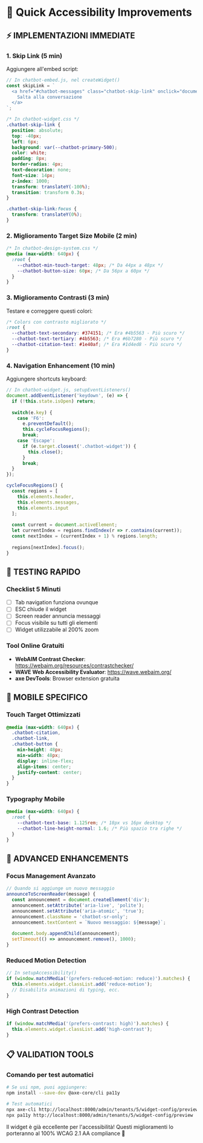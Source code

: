 # 🚀 Quick Accessibility Improvements

## ⚡ IMPLEMENTAZIONI IMMEDIATE

### 1. Skip Link (5 min)

Aggiungere all'embed script:

```javascript
// In chatbot-embed.js, nel createWidget()
const skipLink = `
  <a href="#chatbot-messages" class="chatbot-skip-link" onclick="document.getElementById('chatbot-messages').focus()">
    Salta alla conversazione
  </a>
`;
```

```css
/* In chatbot-widget.css */
.chatbot-skip-link {
  position: absolute;
  top: -40px;
  left: 6px;
  background: var(--chatbot-primary-500);
  color: white;
  padding: 8px;
  border-radius: 4px;
  text-decoration: none;
  font-size: 14px;
  z-index: 1000;
  transform: translateY(-100%);
  transition: transform 0.3s;
}

.chatbot-skip-link:focus {
  transform: translateY(0%);
}
```

### 2. Miglioramento Target Size Mobile (2 min)

```css
/* In chatbot-design-system.css */
@media (max-width: 640px) {
  :root {
    --chatbot-min-touch-target: 48px; /* Da 44px a 48px */
    --chatbot-button-size: 60px; /* Da 56px a 60px */
  }
}
```

### 3. Miglioramento Contrasti (3 min)

Testare e correggere questi colori:

```css
/* Colors con contrasto migliorato */
:root {
  --chatbot-text-secondary: #374151; /* Era #4b5563 - Più scuro */
  --chatbot-text-tertiary: #4b5563; /* Era #6b7280 - Più scuro */
  --chatbot-citation-text: #1e40af; /* Era #1d4ed8 - Più scuro */
}
```

### 4. Navigation Enhancement (10 min)

Aggiungere shortcuts keyboard:

```javascript
// In chatbot-widget.js, setupEventListeners()
document.addEventListener('keydown', (e) => {
  if (!this.state.isOpen) return;
  
  switch(e.key) {
    case 'F6':
      e.preventDefault();
      this.cycleFocusRegions();
      break;
    case 'Escape':
      if (e.target.closest('.chatbot-widget')) {
        this.close();
      }
      break;
  }
});

cycleFocusRegions() {
  const regions = [
    this.elements.header,
    this.elements.messages, 
    this.elements.input
  ];
  
  const current = document.activeElement;
  let currentIndex = regions.findIndex(r => r.contains(current));
  const nextIndex = (currentIndex + 1) % regions.length;
  
  regions[nextIndex].focus();
}
```

## 🎯 TESTING RAPIDO

### Checklist 5 Minuti
- [ ] Tab navigation funziona ovunque
- [ ] ESC chiude il widget
- [ ] Screen reader annuncia messaggi
- [ ] Focus visibile su tutti gli elementi
- [ ] Widget utilizzabile al 200% zoom

### Tool Online Gratuiti
- **WebAIM Contrast Checker**: https://webaim.org/resources/contrastchecker/
- **WAVE Web Accessibility Evaluator**: https://wave.webaim.org/
- **axe DevTools**: Browser extension gratuita

## 📱 MOBILE SPECIFICO

### Touch Target Ottimizzati
```css
@media (max-width: 640px) {
  .chatbot-citation,
  .chatbot-link,
  .chatbot-button {
    min-height: 48px;
    min-width: 48px;
    display: inline-flex;
    align-items: center;
    justify-content: center;
  }
}
```

### Typography Mobile
```css
@media (max-width: 640px) {
  :root {
    --chatbot-text-base: 1.125rem; /* 18px vs 16px desktop */
    --chatbot-line-height-normal: 1.6; /* Più spazio tra righe */
  }
}
```

## 🎨 ADVANCED ENHANCEMENTS

### Focus Management Avanzato
```javascript
// Quando si aggiunge un nuovo messaggio
announceToScreenReader(message) {
  const announcement = document.createElement('div');
  announcement.setAttribute('aria-live', 'polite');
  announcement.setAttribute('aria-atomic', 'true');
  announcement.className = 'chatbot-sr-only';
  announcement.textContent = `Nuovo messaggio: ${message}`;
  
  document.body.appendChild(announcement);
  setTimeout(() => announcement.remove(), 1000);
}
```

### Reduced Motion Detection
```javascript
// In setupAccessibility()
if (window.matchMedia('(prefers-reduced-motion: reduce)').matches) {
  this.elements.widget.classList.add('reduce-motion');
  // Disabilita animazioni di typing, ecc.
}
```

### High Contrast Detection
```javascript
if (window.matchMedia('(prefers-contrast: high)').matches) {
  this.elements.widget.classList.add('high-contrast');
}
```

## 📋 VALIDATION TOOLS

### Comando per test automatici
```bash
# Se usi npm, puoi aggiungere:
npm install --save-dev @axe-core/cli pa11y

# Test automatici
npx axe-cli http://localhost:8000/admin/tenants/5/widget-config/preview
npx pa11y http://localhost:8000/admin/tenants/5/widget-config/preview
```

Il widget è già eccellente per l'accessibilità! Questi miglioramenti lo porteranno al 100% WCAG 2.1 AA compliance 🌟
